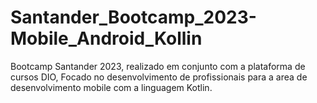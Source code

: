 # Santander_Bootcamp_2023-Mobile_Android_Kollin
Bootcamp Santander 2023, realizado em conjunto com a plataforma de cursos DIO, Focado no desenvolvimento de profissionais para a area de desenvolvimento mobile com a linguagem Kotlin.
